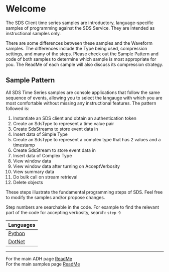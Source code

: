 # Welcome

The SDS Client time series samples are introductory, language-specific samples of programming against the SDS Service. They are intended as instructional samples only.

There are some differences between these samples and the Waveform samples. The differences include the Type being used, compression settings, and many of the steps. Please check out the Sample Pattern and code of both samples to determine which sample is most appropriate for you. The ReadMe of each sample will also discuss its compression strategy.

## Sample Pattern

All SDS Time Series samples are console applications that follow the same sequence of events, allowing you to select the langauge with which you are most comfortable without missing any instructional features. The pattern followed is:

1. Instantiate an SDS client and obtain an authentication token
1. Create an SdsType to represent a time value pair
1. Create SdsStreams to store event data in
1. Insert data of Simple Type
1. Create an SdsType to represent a complex type that has 2 values and a timestamp
1. Create SdsStream to store event data in
1. Insert data of Complex Type
1. View window data
1. View window data after turning on AcceptVerbosity
1. View summary data
1. Do bulk call on stream retrieval
1. Delete objects

These steps illustrate the fundamental programming steps of SDS. Feel free to modify the samples and/or propose changes.

Step numbers are searchable in the code. For example to find the relevant part of the code for accepting verbosity, search: `step 9`

| Languages  | 
| --- |
| [Python](https://github.com/osisoft/sample-adh-time_series-python) |
| [DotNet](https://github.com/osisoft/sample-adh-time_series-dotnet) | 

---

For the main ADH page [ReadMe](../../)  
For the main samples page [ReadMe](https://github.com/osisoft/OSI-Samples)
